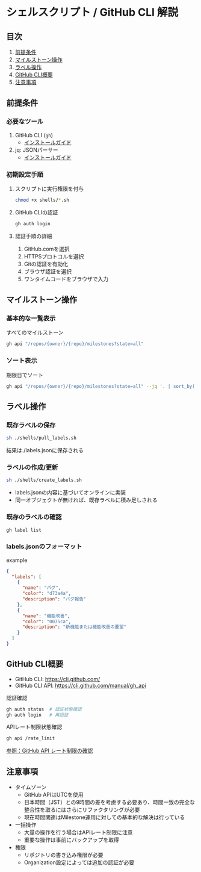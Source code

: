 # シェルスクリプト / GitHub CLI 解説

## 目次

1. [前提条件](#前提条件)
1. [マイルストーン操作](#マイルストーン操作)
1. [ラベル操作](#ラベル操作)
1. [GitHub CLI概要](#github-cli概要)
1. [注意事項](#注意事項)

## 前提条件

### 必要なツール

1. GitHub CLI (`gh`)
   - [インストールガイド](https://cli.github.com/manual/installation)
2. jq: JSONパーサー
   - [インストールガイド](https://stedolan.github.io/jq/download/)

### 初期設定手順

1. スクリプトに実行権限を付与

   ```bash
   chmod +x shells/*.sh
   ```

2. GitHub CLIの認証

   ```bash
   gh auth login
   ```

3. 認証手順の詳細
   1. GitHub.comを選択
   2. HTTPSプロトコルを選択
   3. Gitの認証を有効化
   4. ブラウザ認証を選択
   5. ワンタイムコードをブラウザで入力

## マイルストーン操作

### 基本的な一覧表示

すべてのマイルストーン

```bash
gh api "/repos/{owner}/{repo}/milestones?state=all"
```

### ソート表示

期限日でソート

```bash
gh api "/repos/{owner}/{repo}/milestones?state=all" --jq '. | sort_by(.due_on) | .[] | "\(.title)"'
```

## ラベル操作

### 既存ラベルの保存

```bash
sh ./shells/pull_labels.sh  
```

結果は./labels.jsonに保存される

### ラベルの作成/更新

```bash
sh ./shells/create_labels.sh 
```

- labels.jsonの内容に基づいてオンラインに実装
- 同一オブジェクトが無ければ、既存ラベルに積み足しされる

### 既存のラベルの確認

```bash
gh label list
```

### labels.jsonのフォーマット

example

```json
{
  "labels": [
    {
      "name": "バグ",
      "color": "d73a4a",
      "description": "バグ報告"
    },
    {
      "name": "機能改善",
      "color": "0075ca",
      "description": "新機能または機能改善の要望"
    }
  ]
}
```

## GitHub CLI概要

- GitHub CLI: <https://cli.github.com/>
- GitHub CLI API: <https://cli.github.com/manual/gh_api>

認証確認

```bash
gh auth status  # 認証状態確認
gh auth login   # 再認証
```

 APIレート制限状態確認

```bash
gh api /rate_limit  
```

[参照：GitHub API レート制限の確認](https://zenn.dev/hankei6km/scraps/4f02c89052a62c)

## 注意事項

- タイムゾーン
  - GitHub APIはUTCを使用
  - 日本時間（JST）との9時間の差を考慮する必要あり、時間一致の完全な整合性を取るにはさらにリファクタリングが必要
  - 現在時間関連はMilestone運用に対しての基本的な解決は行っている
- 一括操作
  - 大量の操作を行う場合はAPIレート制限に注意
  - 重要な操作は事前にバックアップを取得
- 権限
  - リポジトリの書き込み権限が必要
  - Organization設定によっては追加の認証が必要
